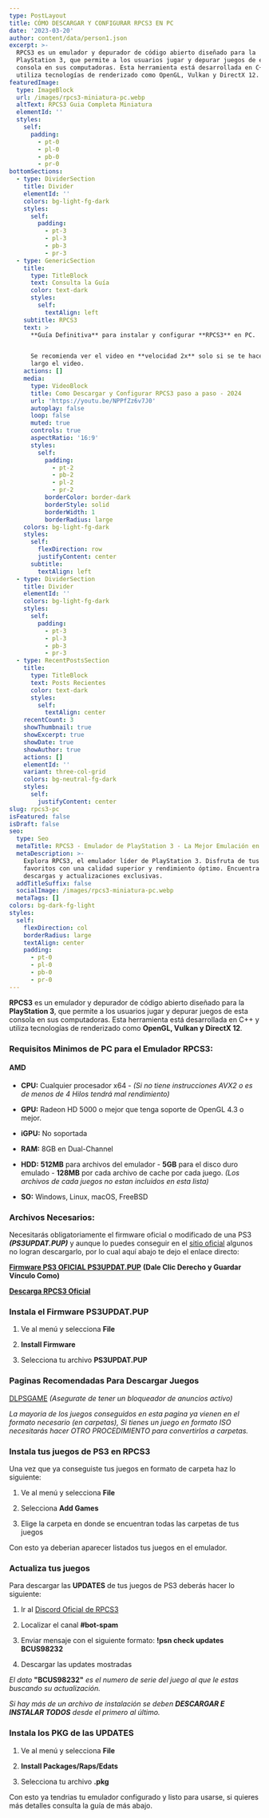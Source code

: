 ```yaml
---
type: PostLayout
title: CÓMO DESCARGAR Y CONFIGURAR RPCS3 EN PC
date: '2023-03-20'
author: content/data/person1.json
excerpt: >-
  RPCS3 es un emulador y depurador de código abierto diseñado para la
  PlayStation 3, que permite a los usuarios jugar y depurar juegos de esta
  consola en sus computadoras. Esta herramienta está desarrollada en C++ y
  utiliza tecnologías de renderizado como OpenGL, Vulkan y DirectX 12.
featuredImage:
  type: ImageBlock
  url: /images/rpcs3-miniatura-pc.webp
  altText: RPCS3 Guia Completa Miniatura
  elementId: ''
  styles:
    self:
      padding:
        - pt-0
        - pl-0
        - pb-0
        - pr-0
bottomSections:
  - type: DividerSection
    title: Divider
    elementId: ''
    colors: bg-light-fg-dark
    styles:
      self:
        padding:
          - pt-3
          - pl-3
          - pb-3
          - pr-3
  - type: GenericSection
    title:
      type: TitleBlock
      text: Consulta la Guía
      color: text-dark
      styles:
        self:
          textAlign: left
    subtitle: RPCS3
    text: >
      **Guía Definitiva** para instalar y configurar **RPCS3** en PC.


      Se recomienda ver el video en **velocidad 2x** solo si se te hace muy
      largo el video.
    actions: []
    media:
      type: VideoBlock
      title: Como Descargar y Configurar RPCS3 paso a paso - 2024
      url: 'https://youtu.be/NPPfZz6v7J0'
      autoplay: false
      loop: false
      muted: true
      controls: true
      aspectRatio: '16:9'
      styles:
        self:
          padding:
            - pt-2
            - pb-2
            - pl-2
            - pr-2
          borderColor: border-dark
          borderStyle: solid
          borderWidth: 1
          borderRadius: large
    colors: bg-light-fg-dark
    styles:
      self:
        flexDirection: row
        justifyContent: center
      subtitle:
        textAlign: left
  - type: DividerSection
    title: Divider
    elementId: ''
    colors: bg-light-fg-dark
    styles:
      self:
        padding:
          - pt-3
          - pl-3
          - pb-3
          - pr-3
  - type: RecentPostsSection
    title:
      type: TitleBlock
      text: Posts Recientes
      color: text-dark
      styles:
        self:
          textAlign: center
    recentCount: 3
    showThumbnail: true
    showExcerpt: true
    showDate: true
    showAuthor: true
    actions: []
    elementId: ''
    variant: three-col-grid
    colors: bg-neutral-fg-dark
    styles:
      self:
        justifyContent: center
slug: rpcs3-pc
isFeatured: false
isDraft: false
seo:
  type: Seo
  metaTitle: RPCS3 - Emulador de PlayStation 3 - La Mejor Emulación en 2024
  metaDescription: >-
    Explora RPCS3, el emulador líder de PlayStation 3. Disfruta de tus juegos
    favoritos con una calidad superior y rendimiento óptimo. Encuentra guías,
    descargas y actualizaciones exclusivas.
  addTitleSuffix: false
  socialImage: /images/rpcs3-miniatura-pc.webp
  metaTags: []
colors: bg-dark-fg-light
styles:
  self:
    flexDirection: col
    borderRadius: large
    textAlign: center
    padding:
      - pt-0
      - pl-0
      - pb-0
      - pr-0
---
```

**RPCS3** es un emulador y depurador de código abierto diseñado para la **PlayStation 3**, que permite a los usuarios jugar y depurar juegos de esta consola en sus computadoras. Esta herramienta está desarrollada en C++ y utiliza tecnologías de renderizado como **OpenGL, Vulkan y DirectX 12**.

### Requisitos Minimos de PC para el Emulador RPCS3:

#### AMD

*   **CPU:** Cualquier procesador x64 - *(Si no tiene instrucciones AVX2 o es de menos de 4 Hilos tendrá mal rendimiento)*

*   **GPU:** Radeon HD 5000 o mejor que tenga soporte de OpenGL 4.3 o mejor.

*   **iGPU:** No soportada

*   **RAM:** 8GB en Dual-Channel

*   **HDD:** **512MB** para archivos del emulador - **5GB** para el disco duro emulado - **128MB** por cada archivo de cache por cada juego. *(Los archivos de cada juegos no estan incluidos en esta lista)*

*   **SO:** Windows, Linux, macOS, FreeBSD

### Archivos Necesarios:

Necesitarás obligatoriamente el firmware oficial o modificado de una PS3 ***(PS3UPDAT.PUP)*** y aunque lo puedes conseguir en el [sitio oficial](https://www.playstation.com/es-es/support/hardware/ps3/system-software/) algunos no logran descargarlo, por lo cual aquí abajo te dejo el enlace directo:

[**Firmware PS3 OFICIAL PS3UPDAT.PUP**](http://dmx01.ps3.update.playstation.net/update/ps3/image/mx/2024_0227_3694eb3fb8d9915c112e6ab41a60c69f/PS3UPDAT.PUP) **(Dale Clic Derecho y Guardar Vínculo Como)**

[**Descarga RPCS3 Oficial**](https://rpcs3.net/download)

### Instala el Firmware PS3UPDAT.PUP

1.  Ve al menú y selecciona **File**

2.  **Install Firmware**

3.  Selecciona tu archivo **PS3UPDAT.PUP**

### Paginas Recomendadas Para Descargar Juegos

[DLPSGAME](https://dlpsgame.com/category/ps3/) *(Asegurate de tener un bloqueador de anuncios actívo)*

*La mayoria de los juegos conseguidos en esta pagina ya vienen en el formato necesario (en carpetas), Si tienes un juego en formato ISO necesitarás hacer OTRO PROCEDIMIENTO para convertirlos a carpetas.*

### Instala tus juegos de PS3 en RPCS3

Una vez que ya conseguiste tus juegos en formato de carpeta haz lo siguiente:

1.  Ve al menú y selecciona **File**

2.  Selecciona **Add Games**

3.  Elige la carpeta en donde se encuentran todas las carpetas de tus juegos

Con esto ya deberian aparecer listados tus juegos en el emulador.

### Actualiza tus juegos

Para descargar las **UPDATES** de tus juegos de PS3 deberás hacer lo siguiente:

1.  Ir al [Discord Oficial de RPCS3](https://discord.gg/RPCS3)

2.  Localizar el canal **#bot-spam**

3.  Enviar mensaje con el siguiente formato: **!psn check updates BCUS98232**

4.  Descargar las updates mostradas

*El dato* **"BCUS98232"** *es el numero de serie del juego al que le estas buscando su actualización.*

*Si hay más de un archivo de instalación se deben* ***DESCARGAR E INSTALAR TODOS*** *desde el primero al último.*

### Instala los PKG de las UPDATES

1.  Ve al menú y selecciona **File**

2.  **Install Packages/Raps/Edats**

3.  Selecciona tu archivo **.pkg**

Con esto ya tendrias tu emulador configurado y listo para usarse, si quieres más detalles consulta la guía de más abajo.
